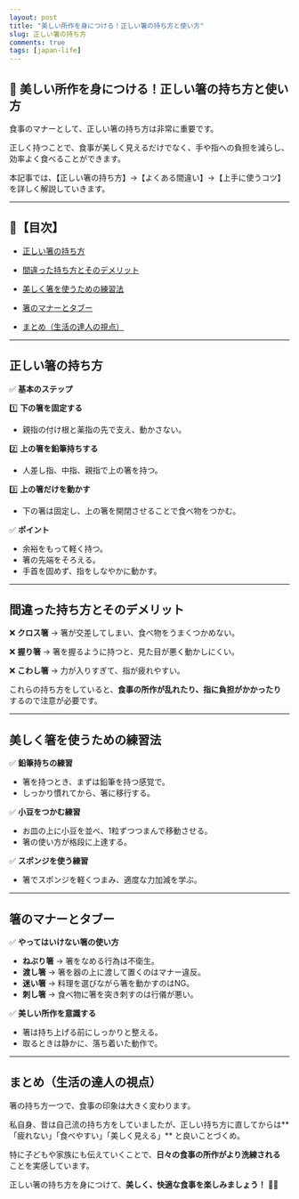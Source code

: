 ```yaml
---
layout: post
title: "美しい所作を身につける！正しい箸の持ち方と使い方"
slug: 正しい箸の持ち方
comments: true
tags: [japan-life]
---
```


## 🥢 美しい所作を身につける！正しい箸の持ち方と使い方


食事のマナーとして、正しい箸の持ち方は非常に重要です。


正しく持つことで、食事が美しく見えるだけでなく、手や指への負担を減らし、効率よく食べることができます。


本記事では、【正しい箸の持ち方】→【よくある間違い】→【上手に使うコツ】を詳しく解説していきます。


---


## 📌【目次】


- [正しい箸の持ち方](#正しい箸の持ち方)

- [間違った持ち方とそのデメリット](#間違った持ち方とそのデメリット)

- [美しく箸を使うための練習法](#美しく箸を使うための練習法)

- [箸のマナーとタブー](#箸のマナーとタブー)

- [まとめ（生活の達人の視点）](#まとめ（生活の達人の視点）)


---


## 正しい箸の持ち方


✅ **基本のステップ**

1️⃣ **下の箸を固定する**

- 親指の付け根と薬指の先で支え、動かさない。

2️⃣ **上の箸を鉛筆持ちする**

- 人差し指、中指、親指で上の箸を持つ。

3️⃣ **上の箸だけを動かす**

- 下の箸は固定し、上の箸を開閉させることで食べ物をつかむ。


✅ **ポイント**

- 余裕をもって軽く持つ。
- 箸の先端をそろえる。
- 手首を固めず、指をしなやかに動かす。


---


## 間違った持ち方とそのデメリット


❌ **クロス箸** → 箸が交差してしまい、食べ物をうまくつかめない。

❌ **握り箸** → 箸を握るように持つと、見た目が悪く動かしにくい。

❌ **こわし箸** → 力が入りすぎて、指が疲れやすい。


これらの持ち方をしていると、**食事の所作が乱れたり、指に負担がかかったり** するので注意が必要です。


---


## 美しく箸を使うための練習法


✅ **鉛筆持ちの練習**

- 箸を持つとき、まずは鉛筆を持つ感覚で。
- しっかり慣れてから、箸に移行する。


✅ **小豆をつかむ練習**

- お皿の上に小豆を並べ、1粒ずつつまんで移動させる。
- 箸の使い方が格段に上達する。


✅ **スポンジを使う練習**

- 箸でスポンジを軽くつまみ、適度な力加減を学ぶ。


---


## 箸のマナーとタブー


✅ **やってはいけない箸の使い方**

- **ねぶり箸** → 箸をなめる行為は不衛生。
- **渡し箸** → 箸を器の上に渡して置くのはマナー違反。
- **迷い箸** → 料理を選びながら箸を動かすのはNG。
- **刺し箸** → 食べ物に箸を突き刺すのは行儀が悪い。


✅ **美しい所作を意識する**

- 箸は持ち上げる前にしっかりと整える。
- 取るときは静かに、落ち着いた動作で。


---


## まとめ（生活の達人の視点）


箸の持ち方一つで、食事の印象は大きく変わります。


私自身、昔は自己流の持ち方をしていましたが、正しい持ち方に直してからは**「疲れない」「食べやすい」「美しく見える」** と良いことづくめ。


特に子どもや家族にも伝えていくことで、**日々の食事の所作がより洗練される** ことを実感しています。


正しい箸の持ち方を身につけて、**美しく、快適な食事を楽しみましょう！** 🥢✨